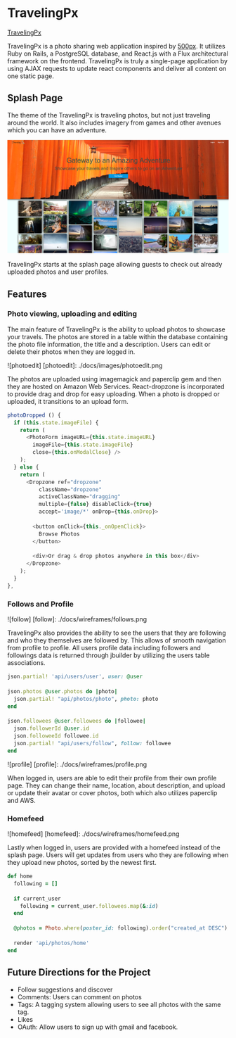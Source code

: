 # TravelingPx

[TravelingPx][heroku]

[heroku]: http://www.travelingpx.stream/

TravelingPx is a photo sharing web application inspired by [500px][500px-link]. It utilizes Ruby on Rails, a PostgreSQL database, and React.js with a Flux architectural framework on the frontend. TravelingPx is truly a single-page application by using AJAX requests to update react components and deliver all content on one static page.


## Splash Page
The theme of the TravelingPx is traveling photos, but not just traveling around the world. It also includes imagery from games and other avenues which you can have an adventure.

![splashpage]

[500px-link]: https://500px.com/
[splashpage]: ./docs/images/splashpage.png

TravelingPx starts at the splash page allowing guests to check out already uploaded photos and user profiles.

## Features

### Photo viewing, uploading and editing

The main feature of TravelingPx is the ability to upload photos to showcase your travels. The photos are stored in a table within the database containing the photo file information, the title and a description. Users can edit or delete their photos when they are logged in.

![photoedit]
[photoedit]: ./docs/images/photoedit.png

The photos are uploaded using imagemagick and paperclip gem and then they are hosted on Amazon Web Services. React-dropzone is incorporated to provide drag and drop for easy uploading. When a photo is dropped or uploaded, it transitions to an upload form.

```JavaScript
photoDropped () {
  if (this.state.imageFile) {
    return (
      <PhotoForm imageURL={this.state.imageURL}
        imageFile={this.state.imageFile}
        close={this.onModalClose} />
    );
  } else {
    return (
      <Dropzone ref="dropzone"
          className="dropzone"
          activeClassName="dragging"
          multiple={false} disableClick={true}
          accept='image/*' onDrop={this.onDrop}>

        <button onClick={this._onOpenClick}>
          Browse Photos
        </button>

        <div>Or drag & drop photos anywhere in this box</div>
      </Dropzone>
    );
  }
},
```

### Follows and Profile

![follow]
[follow]: ./docs/wireframes/follows.png

TravelingPx also provides the ability to see the users that they are following and who they themselves are followed by. This allows of smooth navigation from profile to profile. All users profile data including followers and followings data is returned through jbuilder by utilizing the users table associations.

```Ruby
json.partial! 'api/users/user', user: @user

json.photos @user.photos do |photo|
  json.partial! "api/photos/photo", photo: photo
end

json.followees @user.followees do |followee|
  json.followerId @user.id
  json.followeeId followee.id
  json.partial! "api/users/follow", follow: followee
end
```

![profile]
[profile]: ./docs/wireframes/profile.png

When logged in, users are able to edit their profile from their own profile page. They can change their name, location, about description, and upload or update their avatar or cover photos, both which also utilizes paperclip and AWS.


### Homefeed

![homefeed]
[homefeed]: ./docs/wireframes/homefeed.png

Lastly when logged in, users are provided with a homefeed instead of the splash page. Users will get updates from users who they are following when they upload new photos, sorted by the newest first.

```Ruby
def home
  following = []

  if current_user
    following = current_user.followees.map(&:id)
  end

  @photos = Photo.where(poster_id: following).order("created_at DESC")

  render 'api/photos/home'
end
```

## Future Directions for the Project
  - Follow suggestions and discover
  - Comments: Users can comment on photos
  - Tags: A tagging system allowing users to see all photos with the same tag.
  - Likes
  - OAuth: Allow users to sign up with gmail and facebook.
